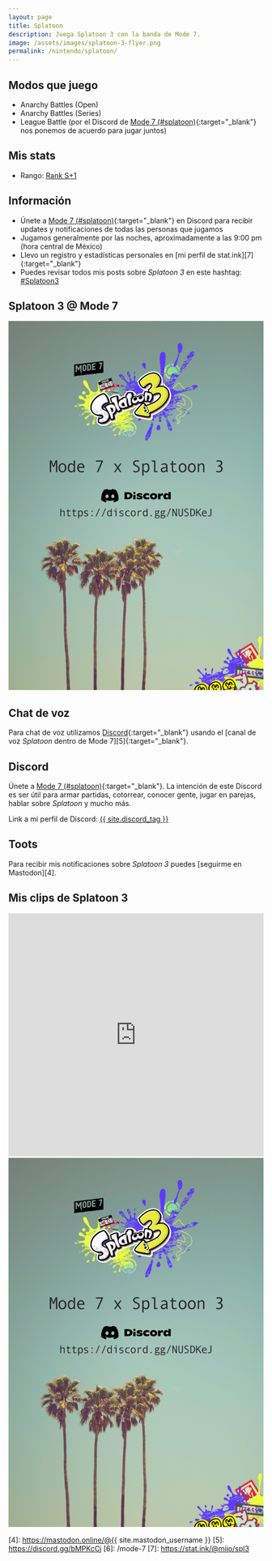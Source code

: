 ```yaml
---
layout: page
title: Splatoon
description: Juega Splatoon 3 con la banda de Mode 7.
image: /assets/images/splatoon-3-flyer.png
permalink: /nintendo/splatoon/
---
```


<div class="row">
<div class="col-sm-6 order-2 order-sm-1">

## <i class="fa-solid fa-gamepad"></i> Modos que juego

- Anarchy Battles (Open)
- Anarchy Battles (Series)
- League Battle (por el Discord de [Mode 7 (#splatoon)][1]{:target="_blank"} nos ponemos de acuerdo para jugar juntos)

## <i class="fa-solid fa-chart-column"></i> Mis stats

- Rango: <a href="https://stat.ink/@mijo/spl2/stat/gachi?rule=hoko" class="badge badge-dark" target="_blank">Rank S+1</a>

## <i class="fa-solid fa-circle-info"></i> Información

- Únete a [Mode 7 (#splatoon)][1]{:target="_blank"} en Discord para recibir updates y notificaciones de todas las personas que jugamos
- Jugamos generalmente por las noches, aproximadamente a las 9:00 pm (hora central de México)
- Llevo un registro y estadísticas personales en [mi perfil de stat.ink][7]{:target="_blank"}
- Puedes revisar todos mis posts sobre *Splatoon 3* en este hashtag: <a class="badge badge-primary" href="https://blog.{{ site.domain }}/hashtag/splatoon-3/">#Splatoon3</a>

</div>
<div class="col-sm-6 order-1 order-sm-2">

## <i class="fa-solid fa-paint-roller"></i> Splatoon 3 @ Mode 7

<div class="text-center mt20">
<a href="javascript:void(0)" data-toggle="modal" data-target="#modal">
<img class="img-fluid rounded" src="/assets/images/splatoon-3-flyer.png" alt="" loading="lazy" />
</a>
</div>

## <i class="fa-solid fa-microphone"></i> Chat de voz

Para chat de voz utilizamos [Discord][1]{:target="_blank"} usando el [canal de voz *Splatoon* dentro de Mode 7][5]{:target="_blank"}.

## <i class="fa-brands fa-discord"></i> Discord

Únete a [Mode 7 (#splatoon)][1]{:target="_blank"}. La intención de este Discord es ser útil para armar partidas, cotorrear, conocer gente, jugar en parejas, hablar sobre *Splatoon* y mucho más.

Link a mi perfil de Discord:
<a href="{{ site.discord_profile }}" class="badge badge-dark" target="_blank">{{ site.discord_tag }}</a>

## <i class="fa-brands fa-mastodon"></i> Toots

Para recibir mis notificaciones sobre *Splatoon 3* puedes [seguirme en Mastodon][4].

</div>
</div>

## <i class="fa-brands fa-youtube"></i> Mis clips de Splatoon 3
<div class="embed-responsive embed-responsive-16by9">
<iframe width="100%" height="480" src="https://www.youtube.com/embed/videoseries?list=PL15FCirCIaHq3KXJcqrFPaTYpzSxDpDVm" title="YouTube video player" frameborder="0" allow="accelerometer; autoplay; clipboard-write; encrypted-media; gyroscope; picture-in-picture" allowfullscreen></iframe>
</div>

<div class="modal fade" id="modal" tabindex="-1" role="dialog" aria-labelledby="modalLabel" aria-hidden="true">
<div class="modal-dialog modal-lg modal-dialog-centered" role="document">
<div class="modal-content">
<div class="modal-body modal-body-jekyll">
<img class="img-fluid rounded" src="/assets/images/splatoon-3-flyer.png" alt="" loading="lazy" />
</div>
</div>
</div>
</div>

[1]: https://discord.gg/NUSDKeJ
[2]: https://itunes.apple.com/us/app/id1234806557?mt=12&uo=4&at=10l4Fw
[3]: https://play.google.com/store/apps/details?id=com.nintendo.znca&gl=us&hl=en
[4]: https://mastodon.online/@{{ site.mastodon_username }}
[5]: https://discord.gg/bMPKcCj
[6]: /mode-7
[7]: https://stat.ink/@mijo/spl3